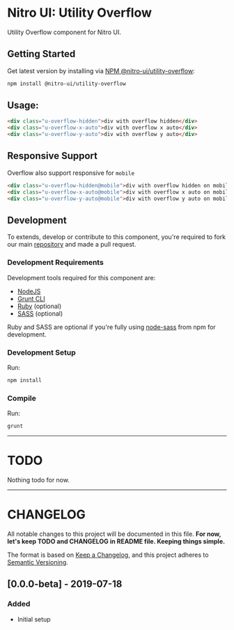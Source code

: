 # Nitro UI: Utility Overflow

Utility Overflow component for Nitro UI.

## Getting Started

Get latest version by installing via [NPM @nitro-ui/utility-overflow](https://www.npmjs.com/package/@nitro-ui/utility-overflow):

```sh
npm install @nitro-ui/utility-overflow
```

## Usage:

```html
<div class="u-overflow-hidden">div with overflow hidden</div>
<div class="u-overflow-x-auto">div with overflow x auto</div>
<div class="u-overflow-y-auto">div with overflow y auto</div>
```


## Responsive Support

Overflow also support responsive for `mobile`

```html
<div class="u-overflow-hidden@mobile">div with overflow hidden on mobile</div>
<div class="u-overflow-x-auto@mobile">div with overflow x auto on mobile</div>
<div class="u-overflow-y-auto@mobile">div with overflow y auto on mobile</div>
```


## Development

To extends, develop or contribute to this component, you're required to fork our main [repository](https://github.com/icarasia-/nitro-ui) and made a pull request.

### Development Requirements

Development tools required for this component are:

- [NodeJS](https://nodejs.org/en/)
- [Grunt CLI](https://gruntjs.com)
- [Ruby](https://www.ruby-lang.org/en/) (optional)
- [SASS](https://sass-lang.com) (optional)

Ruby and SASS are optional if you're fully using [node-sass](https://github.com/sass/node-sass) from npm for development.

### Development Setup

Run:

```sh
npm install
```

### Compile

Run:

```sh
grunt
```
---

# TODO

Nothing todo for now.

---

# CHANGELOG

All notable changes to this project will be documented in this file. **For now, let's keep TODO and CHANGELOG in README file. Keeping things simple.**

The format is based on [Keep a Changelog](https://keepachangelog.com/en/1.0.0/),
and this project adheres to [Semantic Versioning](https://semver.org/spec/v2.0.0.html).

## [0.0.0-beta] - 2019-07-18
### Added
- Initial setup
